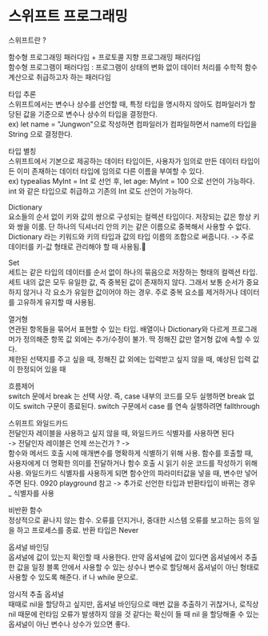 # 스위프트 프로그래밍

스위프트란 ?</br>

함수형 프로그래밍 패러다임 + 프로토콜 지향 프로그래밍 패러다임 </br>
함수형 프로그램이 패러다임 : 프로그램이 상태의 변화 없이 데이터 처리를 수학적 함수 계산으로 취급하고자 하는 패러다임</br>

타입 추론</br>
스위프트에서는 변수나 상수를 선언할 때, 특정 타입을 명시하지 않아도 컴파일러가 할당된 값을 기준으로 변수나 상수의 타입을 결정한다. </br>
ex) let name = "Jungwon"으로 작성하면 컴파일러가 컴파일하면서 name의 타입을 String 으로 결정한다.</br>

타입 별칭</br>
스위프트에서 기본으로 제공하는 데이터 타입이든, 사용자가 임의로 만든 데이터 타입이든 이미 존재하는 데이터 타입에 임의로 다른 이름을 부여할 수 있다.</br>
ex) typealias MyInt = Int 로 선언 후, let age: MyInt = 100 으로 선언이 가능하다. int 와 같은 타입으로 취급하고 기존의 Int 로도 선언이 가능하다.</br>

Dictionary</br>
요소들의 순서 없이 키와 값의 쌍으로 구성되는 컬렉션 타입이다. 저장되는 값은 항상 키와 쌍을 이룸. 단 하나의 딕셔너리 안의 키는 같은 이름으로 중복해서 사용할 수 없다.</br>
Dictionary 라는 키워드와 키의 타입과 값의 타입 이름의 조합으로 써줍니다. -> 주로 데이터를 키-값 형태로 관리해야 할 때 사용됨.

Set</br>
세트는 같은 타입의 데이터를 순서 없이 하나의 묶음으로 저장하는 형태의 컬렉션 타입.</br>
세트 내의 값은 모두 유일한 값, 즉 중복된 값이 존재하지 않다. 그래서 보통 순서가 중요하지 않거나 각 요소가 유일한 값이어야 하는 경우. 주로 중복 요소를 제거하거나 데이터를 고유하게 유지할 때 사용됨.</br>

열거형</br>
연관된 항목들을 묶어서 표현할 수 있는 타입. 배열이나 Dictionary와 다르게 프로그래머가 정의해준 항목 값 외에는 추가/수정이 불가. 딱 정해진 값만 열거형 값에 속할 수 있다.</br>
제한된 선택지를 주고 싶을 때, 정해진 값 외에는 입력받고 싶지 않을 때, 예상된 입력 값이 한정되어 있을 때</br>

흐름제어</br>
switch 문에서 break 는 선택 사양. 즉, case 내부의 코드를 모두 실행하면 break 없이도 switch 구문이 종료된다. switch 구문에서 case 를 연속 실행하려면 fallthrough</br>

스위프트 와일드카드</br>
전달인자 레이블을 사용하고 싶지 않을 때, 와일드카드 식별자를 사용하면 된다</br>
-> 전달인자 레이블은 언제 쓰는건가 ? -> </br>
함수와 메서드 호출 시에 매개변수를 명확하게 식별하기 위해 사용. 함수를 호출할 때, 사용자에게 더 명확한 의미를 전달하거나 함수 호출 시 읽기 쉬운 코드를 작성하기 위해 사용. 와일드카드 식별자를 사용하게 되면 함수안의 파라미터값을 넣을 때, 변수만 넣어주면 된다. 0920 playground 참고 -> 추가로 선언한 타입과 반환타입이 바뀌는 경우 _ 식별자를 사용

비반환 함수</br>
정상적으로 끝나지 않는 함수. 오류를 던지거나, 중대한 시스템 오류를 보고하는 등의 일을 하고 프로세스를 종료. 반환 타입은 Never </br>

옵셔널 바인딩</br>
옵셔널에 값이 있는지 확인할 때 사용한다. 만약 옵셔널에 값이 있다면 옵셔널에서 추출한 값을 일정 블록 안에서 사용할 수 있는 상수나 변수로 할당해서 옵셔널이 아닌 형태로 사용할 수 있도록 해준다. if 나 while 문으로.</br>

암시적 추출 옵셔널</br>
때때로 nil을 할당하고 싶지만, 옵셔널 바인딩으로 매번 값을 추출하기 귀찮거나, 로직상 nil 때문에 런타임 오류가 발생하지 않을 것 같다는 확신이 들 때 nil 을 할당해줄 수 있는 옵셔널이 아닌 변수나 상수가 있으면 좋다.
